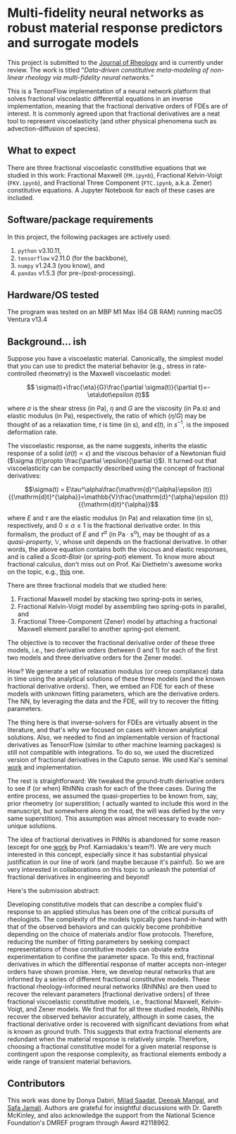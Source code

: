 # Multi-fidelity neural networks as robust material response predictors and surrogate models
This project is submitted to the [Journal of Rheology]([https://www.springer.com/journal/397](https://pubs.aip.org/sor/jor)) and is currently under review. The work is titled "*Data-driven constitutive meta-modeling of non-linear rheology via multi-fidelity neural networks.*"

This is a TensorFlow implementation of a neural network platform that solves fractional viscoelastic differential equations in an inverse implementation, meaning that the fractional derivative orders of FDEs are of interest. It is commonly agreed upon that fractional derivatives are a neat tool to represent viscoelasticity (and other physical phenomena such as advection-diffusion of species).

## What to expect
There are three fractional viscoelastic constitutive equations that we studied in this work: Fractional Maxwell (`FM.ipynb`), Fractional Kelvin-Voigt (`FKV.ipynb`), and Fractional Three Component (`FTC.ipynb`, a.k.a. Zener) constitutive equations. A Jupyter Notebook for each of these cases are included.


## Software/package requirements
In this project, the following packages are actively used:
1. `python` v3.10.11, 
2. `tensorflow` v2.11.0 (for the backbone),
3. `numpy` v1.24.3 (you know), and
4. `pandas` v1.5.3 (for pre-/post-processing).

## Hardware/OS tested
The program was tested on an MBP M1 Max (64 GB RAM) running macOS Ventura v13.4

## Background... ish

Suppose you have a viscoelastic material. Canonically, the simplest model that you can use to predict the material behavior (e.g., stress in rate-controlled rheometry) is the Maxwell viscoelastic model:
```math
    \sigma(t)+\frac{\eta}{G}\frac{\partial \sigma(t)}{\partial t}=-\eta\dot\epsilon (t)
```
where $\sigma$ is the shear stress (in Pa), $\eta$ and $G$ are the viscosity (in Pa.s) and elastic modulus (in Pa), respectively, the ratio of which ($\eta/G$) may be thought of as a relaxation time, $t$ is time (in s), and $\dot\epsilon (t)$, in $s^{-1}$, is the imposed deformation rate.

The viscoelastic response, as the name suggests, inherits the elastic response of a solid ($\sigma (t)\propto \epsilon$) and the viscous behavior of a Newtonian fluid ($\sigma (t)\propto \frac{\partial \epsilon}{\partial t}$). It turned out that viscoelasticity can be compactly described using the concept of fractional derivatives:

```math
\sigma(t) = E\tau^\alpha\frac{\mathrm{d}^{\alpha}\epsilon (t)}{{\mathrm{d}t}^{\alpha}}=\mathbb{V}\frac{\mathrm{d}^{\alpha}\epsilon (t)}{{\mathrm{d}t}^{\alpha}}
```

where $E$ and $\tau$ are the elastic modulus (in Pa) and relaxation time (in s), respectively, and $0\le\alpha\le1$ is the fractional derivative order. In this formalism, the product of $E$ and $\tau^\alpha$ (in $\mathrm{Pa\cdot s^{\alpha}}$), may be thought of as a *quasi-property*, $\mathbb{V}$, whose unit depends on the fractional derivative. In other words, the above equation contains both the viscous and elastic responses, and is called a *Scott-Blair* (or *spring-pot*) element. To know more about fractional calculus, don't miss out on Prof. Kai Diethelm's awesome works on the topic, e.g., [this](https://doi.org/10.1142/8180) one.

There are three fractional models that we studied here:
1. Fractional Maxwell model by stacking two spring-pots in series,
2. Fractional Kelvin-Voigt model by assembling two spring-pots in parallel, and
3. Fractional Three-Component (Zener) model by attaching a fractional Maxwell element parallel to another spring-pot element.

The objective is to recover the fractional derivative order of these three models, i.e., two derivative orders (between 0 and 1) for each of the first two models and three derivative orders for the Zener model.

How? We generate a set of relaxation modulus (or creep compliance) data in time using the analytical solutions of these three models (and the known fractional derivative orders). Then, we embed an FDE for each of these models with unknown fitting parameters, which are the derivative orders. The NN, by leveraging the data and the FDE, will try to recover the fitting parameters. 

The thing here is that inverse-solvers for FDEs are virtually absent in the literature, and that's why we focused on cases with known analytical solutions. Also, we needed to find an implementable version of fractional derivatives as TensorFlow (similar to other machine learning packages) is still not compatible with integrations. To do so, we used the discretized version of fractional derivatives in the Caputo sense. We used Kai's seminal [work](https://doi.org/10.1016/j.cma.2004.06.006) and implementation.

The rest is straightforward: We tweaked the ground-truth derivative orders to see if (or when) RhINNs crash for each of the three cases. During the entire process, we assumed the quasi-properties to be known from, say, prior rheometry (or superstition; I actually wanted to include this word in the manuscript, but somewhere along the road, the will was defied by the very same superstition). This assumption was almost necessary to evade non-unique solutions.

The idea of fractional derivatives in PINNs is abandoned for some reason (except for one [work](https://arxiv.org/abs/2105.09506) by Prof. Karniadakis's team?). We are very much interested in this concept, especially since it has substantial physical justification in our line of work (and maybe because it's painful). So we are very interested in collaborations on this topic to unleash the potential of fractional derivatives in engineering and beyond!

Here's the submission abstract: 

Developing constitutive models that can describe a complex fluid's response to an applied stimulus has been one of the critical pursuits of rheologists. The complexity of the models typically goes hand-in-hand with that of the observed behaviors and can quickly become prohibitive depending on the choice of materials and/or flow protocols. Therefore, reducing the number of fitting parameters by seeking compact representations of those constitutive models can obviate extra experimentation to confine the parameter space. To this end, fractional derivatives in which the differential response of matter accepts non-integer orders have shown promise. Here, we develop neural networks that are informed by a series of different fractional constitutive models. These fractional rheology-informed neural networks (RhINNs) are then used to recover the relevant parameters [fractional derivative orders] of three fractional viscoelastic constitutive models, i.e., fractional Maxwell, Kelvin-Voigt, and Zener models. We find that for all three studied models, RhINNs recover the observed behavior accurately, although in some cases, the fractional derivative order is recovered with significant deviations from what is known as ground truth. This suggests that extra fractional elements are redundant when the material response is relatively simple. Therefore, choosing a fractional constitutive model for a given material response is contingent upon the response complexity, as fractional elements embody a wide range of transient material behaviors.


## Contributors
This work was done by Donya Dabiri, [Milad Saadat](https://scholar.google.com/citations?user=PPLvVmEAAAAJ&hl=en&authuser=1), [Deepak Mangal](https://scholar.google.com/citations?hl=en&user=AoYKLW4AAAAJ&view_op=list_works&sortby=pubdate), and [Safa Jamali](https://scholar.google.com/citations?user=D1asaYIAAAAJ&hl=en). Authors are grateful for insightful discussions with Dr. Gareth McKinley, and also acknowledge the support from the National Science Foundation's DMREF program through Award \#2118962.

